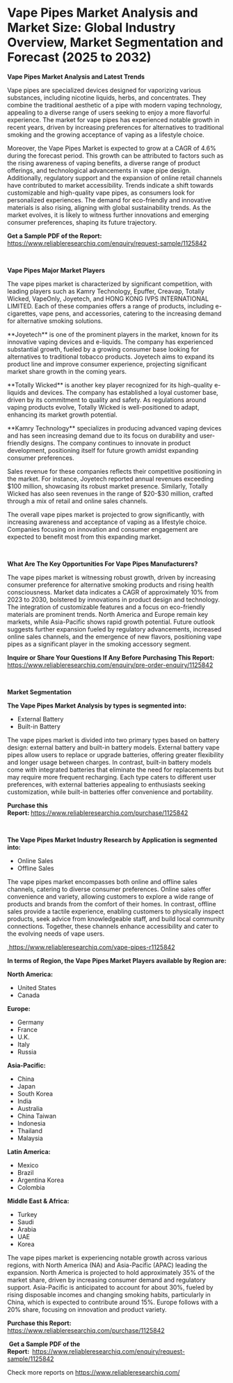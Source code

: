 <p><h1>Vape Pipes Market Analysis and Market Size: Global Industry Overview, Market Segmentation and Forecast (2025 to 2032)</h1></p><p><strong>Vape Pipes Market Analysis and Latest Trends</strong></p>
<p><p>Vape pipes are specialized devices designed for vaporizing various substances, including nicotine liquids, herbs, and concentrates. They combine the traditional aesthetic of a pipe with modern vaping technology, appealing to a diverse range of users seeking to enjoy a more flavorful experience. The market for vape pipes has experienced notable growth in recent years, driven by increasing preferences for alternatives to traditional smoking and the growing acceptance of vaping as a lifestyle choice.</p><p>Moreover, the Vape Pipes Market is expected to grow at a CAGR of 4.6% during the forecast period. This growth can be attributed to factors such as the rising awareness of vaping benefits, a diverse range of product offerings, and technological advancements in vape pipe design. Additionally, regulatory support and the expansion of online retail channels have contributed to market accessibility. Trends indicate a shift towards customizable and high-quality vape pipes, as consumers look for personalized experiences. The demand for eco-friendly and innovative materials is also rising, aligning with global sustainability trends. As the market evolves, it is likely to witness further innovations and emerging consumer preferences, shaping its future trajectory.</p></p>
<p><strong>Get a Sample PDF of the Report:&nbsp;</strong> <a href="https://www.reliableresearchiq.com/enquiry/request-sample/1125842?utm_campaign=2379&utm_medium=2&utm_source=Github&utm_content=ia&utm_term=09022025&utm_id=vape-pipes">https://www.reliableresearchiq.com/enquiry/request-sample/1125842</a></p>
<p>&nbsp;</p>
<p><strong>Vape Pipes Major Market Players</strong></p>
<p><p>The vape pipes market is characterized by significant competition, with leading players such as Kamry Technology, Epuffer, Creavap, Totally Wicked, VapeOnly, Joyetech, and HONG KONG IVPS INTERNATIONAL LIMITED. Each of these companies offers a range of products, including e-cigarettes, vape pens, and accessories, catering to the increasing demand for alternative smoking solutions.</p><p>**Joyetech** is one of the prominent players in the market, known for its innovative vaping devices and e-liquids. The company has experienced substantial growth, fueled by a growing consumer base looking for alternatives to traditional tobacco products. Joyetech aims to expand its product line and improve consumer experience, projecting significant market share growth in the coming years. </p><p>**Totally Wicked** is another key player recognized for its high-quality e-liquids and devices. The company has established a loyal customer base, driven by its commitment to quality and safety. As regulations around vaping products evolve, Totally Wicked is well-positioned to adapt, enhancing its market growth potential.</p><p>**Kamry Technology** specializes in producing advanced vaping devices and has seen increasing demand due to its focus on durability and user-friendly designs. The company continues to innovate in product development, positioning itself for future growth amidst expanding consumer preferences.</p><p>Sales revenue for these companies reflects their competitive positioning in the market. For instance, Joyetech reported annual revenues exceeding $100 million, showcasing its robust market presence. Similarly, Totally Wicked has also seen revenues in the range of $20-$30 million, crafted through a mix of retail and online sales channels. </p><p>The overall vape pipes market is projected to grow significantly, with increasing awareness and acceptance of vaping as a lifestyle choice. Companies focusing on innovation and consumer engagement are expected to benefit most from this expanding market.</p></p>
<p>&nbsp;</p>
<p><strong>What Are The Key Opportunities For Vape Pipes Manufacturers?</strong></p>
<p><p>The vape pipes market is witnessing robust growth, driven by increasing consumer preference for alternative smoking products and rising health consciousness. Market data indicates a CAGR of approximately 10% from 2023 to 2030, bolstered by innovations in product design and technology. The integration of customizable features and a focus on eco-friendly materials are prominent trends. North America and Europe remain key markets, while Asia-Pacific shows rapid growth potential. Future outlook suggests further expansion fueled by regulatory advancements, increased online sales channels, and the emergence of new flavors, positioning vape pipes as a significant player in the smoking accessory segment.</p></p>
<p><strong>Inquire or Share Your Questions If Any Before Purchasing This Report:</strong> <a href="https://www.reliableresearchiq.com/enquiry/pre-order-enquiry/1125842?utm_campaign=2379&utm_medium=2&utm_source=Github&utm_content=ia&utm_term=09022025&utm_id=vape-pipes">https://www.reliableresearchiq.com/enquiry/pre-order-enquiry/1125842</a></p>
<p>&nbsp;</p>
<p><strong>Market Segmentation</strong></p>
<p><strong>The Vape Pipes Market Analysis by types is segmented into:</strong></p>
<p><ul><li>External Battery</li><li>Built-in Battery</li></ul></p>
<p><p>The vape pipes market is divided into two primary types based on battery design: external battery and built-in battery models. External battery vape pipes allow users to replace or upgrade batteries, offering greater flexibility and longer usage between charges. In contrast, built-in battery models come with integrated batteries that eliminate the need for replacements but may require more frequent recharging. Each type caters to different user preferences, with external batteries appealing to enthusiasts seeking customization, while built-in batteries offer convenience and portability.</p></p>
<p><strong>Purchase this Report:&nbsp;</strong><a href="https://www.reliableresearchiq.com/purchase/1125842?utm_campaign=2379&utm_medium=2&utm_source=Github&utm_content=ia&utm_term=09022025&utm_id=vape-pipes">https://www.reliableresearchiq.com/purchase/1125842</a></p>
<p>&nbsp;</p>
<p><strong>The Vape Pipes Market Industry Research by Application is segmented into:</strong></p>
<p><ul><li>Online Sales</li><li>Offline Sales</li></ul></p>
<p><p>The vape pipes market encompasses both online and offline sales channels, catering to diverse consumer preferences. Online sales offer convenience and variety, allowing customers to explore a wide range of products and brands from the comfort of their homes. In contrast, offline sales provide a tactile experience, enabling customers to physically inspect products, seek advice from knowledgeable staff, and build local community connections. Together, these channels enhance accessibility and cater to the evolving needs of vape users.</p></p>
<p><a href="https://www.reliableresearchiq.com/vape-pipes-r1125842?utm_campaign=2379&utm_medium=2&utm_source=Github&utm_content=ia&utm_term=09022025&utm_id=vape-pipes">&nbsp;https://www.reliableresearchiq.com/vape-pipes-r1125842</a></p>
<p><strong>In terms of Region, the Vape Pipes Market Players available by Region are:</strong></p>
<p>
    <p> <strong> North America: </strong>
        <ul>
            <li>United States</li>
            <li>Canada</li>
        </ul>
        </p> 
    <p> <strong> Europe: </strong>
        <ul>
            <li>Germany</li>
            <li>France</li>
            <li>U.K.</li>
            <li>Italy</li>
            <li>Russia</li>
        </ul>
        </p> 
    <p> <strong> Asia-Pacific: </strong>
        <ul>
            <li>China</li>
            <li>Japan</li>
            <li>South Korea</li>
            <li>India</li>
            <li>Australia</li>
            <li>China Taiwan</li>
            <li>Indonesia</li>
            <li>Thailand</li>
            <li>Malaysia</li>
        </ul>
        </p> 
    <p> <strong> Latin America: </strong>
        <ul>
            <li>Mexico</li>
            <li>Brazil</li>
            <li>Argentina Korea</li>
            <li>Colombia</li>
        </ul>
        </p> 
    <p> <strong> Middle East & Africa: </strong>
        <ul>
            <li>Turkey</li>
            <li>Saudi</li>
            <li>Arabia</li>
            <li>UAE</li>
            <li>Korea</li>
        </ul>
    </p>
    </p>
<p><p>The vape pipes market is experiencing notable growth across various regions, with North America (NA) and Asia-Pacific (APAC) leading the expansion. North America is projected to hold approximately 35% of the market share, driven by increasing consumer demand and regulatory support. Asia-Pacific is anticipated to account for about 30%, fueled by rising disposable incomes and changing smoking habits, particularly in China, which is expected to contribute around 15%. Europe follows with a 20% share, focusing on innovation and product variety.</p></p>
<p><strong>Purchase this Report: </strong><a href="https://www.reliableresearchiq.com/purchase/1125842?utm_campaign=2379&utm_medium=2&utm_source=Github&utm_content=ia&utm_term=09022025&utm_id=vape-pipes">https://www.reliableresearchiq.com/purchase/1125842</a></p>
<p>&nbsp;<strong>Get a Sample PDF of the Report:&nbsp;&nbsp;</strong><a href="https://www.reliableresearchiq.com/enquiry/request-sample/1125842?utm_campaign=2379&utm_medium=2&utm_source=Github&utm_content=ia&utm_term=09022025&utm_id=vape-pipes">https://www.reliableresearchiq.com/enquiry/request-sample/1125842</a></p>
<p><strong></strong></p>
<p>Check more reports on <a href="https://www.reliableresearchiq.com/?utm_campaign=2379&utm_medium=2&utm_source=Github&utm_content=ia&utm_term=09022025&utm_id=vape-pipes">https://www.reliableresearchiq.com/</a></p>